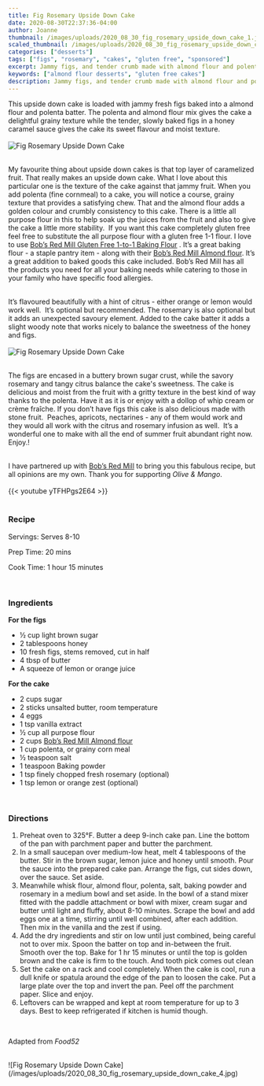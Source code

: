 ```yaml
---
title: Fig Rosemary Upside Down Cake
date: 2020-08-30T22:37:36-04:00
author: Joanne
thumbnail: /images/uploads/2020_08_30_fig_rosemary_upside_down_cake_1.jpg
scaled_thumbnail: /images/uploads/2020_08_30_fig_rosemary_upside_down_cake_0.jpg
categories: ["desserts"]
tags: ["figs", "rosemary", "cakes", "gluten free", "sponsored"]
excerpt: Jammy figs, and tender crumb made with almond flour and polenta 
keywords: ["almond flour desserts", "gluten free cakes"]
description: Jammy figs, and tender crumb made with almond flour and polenta 
---
```


This upside down cake is loaded with jammy fresh figs baked into a almond flour and polenta batter. The polenta and almond flour mix gives the cake a delightful grainy texture while the tender, slowly baked figs in a honey caramel sauce gives the cake its sweet flavour and moist texture.  
</br>
</br>
![Fig Rosemary Upside Down Cake](/images/uploads/2020_08_30_fig_rosemary_upside_down_cake_2.jpg)
</br>
</br>

My favourite thing about upside down cakes is that top layer of caramelized fruit. That really makes an upside down cake. What I love about this particular one is the texture of the cake against that jammy fruit. When you add polenta (fine cornmeal) to a cake, you will notice a course, grainy texture that provides a satisfying chew. That and the almond flour adds a golden colour and crumbly consistency to this cake. There is a little all purpose flour in this to help soak up the juices from the fruit and also to give the cake a little more stability.  If you want this cake completely gluten free feel free to substitute the all purpose flour with a gluten free 1-1 flour. I love to use <span class="highlight"><a rel="nofollow" href="https://www.bobsredmill.com/gluten-free-1-to-1-baking-flour.html">Bob’s Red Mill Gluten Free 1-to-1 Baking Flour</a></span> . It’s a great baking flour - a staple pantry item - along with their <span class="highlight"><a rel="nofollow" href="https://www.bobsredmill.com/almond-meal-flour.html"><span class="highlight"><a rel="nofollow" href="https://www.bobsredmill.com/almond-meal-flour.html">Bob’s Red Mill Almond flour</a></span></a></span>. It’s a great addition to baked goods this cake included. Bobʼs Red Mill has all the products you need for all your baking needs while catering to those in your family who have specific food allergies. 
</br>
</br>

It’s flavoured beautifully with a hint of citrus - either orange or lemon would work well.  It’s optional but recommended. The rosemary is also optional but it adds an unexpected savoury element. Added to the cake batter it adds a slight woody note that works nicely to balance the sweetness of the honey and figs. 
</br>
</br>
![Fig Rosemary Upside Down Cake](/images/uploads/2020_08_30_fig_rosemary_upside_down_cake_3.jpg)
</br>
</br>

The figs are encased in a buttery brown sugar crust, while the savory rosemary and tangy citrus balance the cake's sweetness. The cake is delicious and moist from the fruit with a gritty texture in the best kind of way thanks to the polenta. Have it as it is or enjoy with a dollop of whip cream or crème fraîche. If you don’t have figs this cake is also delicious made with stone fruit.  Peaches, apricots, nectarines - any of them would work and they would all work with the citrus and rosemary infusion as well.  It’s a wonderful one to make with all the end of summer fruit abundant right now. Enjoy.!
</br>
</br>

I have partnered up with <span class="highlight"><a rel="nofollow" href="https://www.bobsredmill.com/?utm_source=TheOliveAndMango&utm_medium=influencer&utm_campaign=bobsredmill">Bob’s Red Mill</a></span> to bring you this fabulous recipe, but all opinions are my own. Thank you for supporting _Olive & Mango_.
</br>
</br>
{{< youtube yTFHPgs2E64 >}}
</br>
</br>

### Recipe

Servings: <span itemprop="recipeYield">Serves 8-10 

Prep Time: <meta itemprop="prepTime" content="PT20M">20 mins  

Cook Time: <meta itemprop="cookTime" content="PT75M">1 hour 15 minutes
  
</br>

### Ingredients 
__For the figs__

* <span itemprop="recipeIngredient">&frac12; cup light brown sugar </span>
* <span itemprop="recipeIngredient">2 tablespoons honey</span>
* <span itemprop="recipeIngredient">10 fresh figs, stems removed, cut in half</span>
* <span itemprop="recipeIngredient">4 tbsp of butter</span>
* <span itemprop="recipeIngredient">A squeeze of lemon or orange juice </span>

__For the cake__

* <span itemprop="recipeIngredient">2 cups sugar</span>
* <span itemprop="recipeIngredient">2 sticks unsalted butter, room temperature</span>
* <span itemprop="recipeIngredient">4 eggs</span>
* <span itemprop="recipeIngredient">1 tsp vanilla extract </span>
* <span itemprop="recipeIngredient">&frac12; cup all purpose flour</span>
* <span itemprop="recipeIngredient">2 cups <span class="highlight"><a rel="nofollow" href="https://www.bobsredmill.com/almond-meal-flour.html">Bob’s Red Mill Almond flour</a></span></span>
* <span itemprop="recipeIngredient">1 cup polenta, or grainy corn meal</span>
* <span itemprop="recipeIngredient">&frac12; teaspoon salt</span>
* <span itemprop="recipeIngredient">1 teaspoon Baking powder</span>
* <span itemprop="recipeIngredient">1 tsp finely chopped fresh rosemary (optional)</span>
* <span itemprop="recipeIngredient">1 tsp lemon or orange zest (optional) </span>
</br>

### Directions

1. Preheat oven to 325°F. Butter a  deep 9-inch cake pan. Line the bottom of the pan with parchment paper and butter the parchment.
2. In a small saucepan over medium-low heat, melt 4 tablespoons of the butter. Stir in the brown sugar, lemon juice and honey until smooth. Pour the sauce into the prepared cake pan. Arrange the figs, cut sides down, over the sauce. Set aside.
3. Meanwhile whisk flour, almond flour, polenta, salt, baking powder and rosemary in a medium bowl and set aside. In the bowl of a stand mixer fitted with the paddle attachment or bowl with mixer, cream sugar and butter until light and fluffy, about 8-10 minutes. Scrape the bowl and add eggs one at a time, stirring until well combined, after each addition. Then mix in the vanilla and the zest if using. 
4. Add the dry ingredients and stir on low until just combined, being careful not to over mix. Spoon the batter on top and in-between the fruit. Smooth over the top. Bake for 1 hr 15 minutes or until the top is golden brown and the cake is firm to the touch. And tooth pick comes out clean 
5. Set the cake on a rack and cool completely. When the cake is cool, run a dull knife or spatula around the edge of the pan to loosen the cake. Put a large plate over the top and invert the pan. Peel off the parchment paper. Slice and enjoy. 
6. Leftovers can be wrapped and kept at room temperature for up to 3 days. Best to keep refrigerated if kitchen is humid though.
</br>

Adapted from _Food52_

</br>
![Fig Rosemary Upside Down Cake](/images/uploads/2020_08_30_fig_rosemary_upside_down_cake_4.jpg)